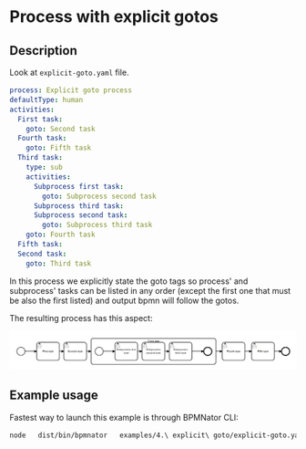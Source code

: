 # Process with explicit gotos

## Description

Look at `explicit-goto.yaml` file.

```YAML
process: Explicit goto process
defaultType: human
activities:
  First task:
    goto: Second task
  Fourth task:
    goto: Fifth task
  Third task:
    type: sub
    activities:
      Subprocess first task:
        goto: Subprocess second task
      Subprocess third task:
      Subprocess second task:
        goto: Subprocess third task
    goto: Fourth task
  Fifth task:
  Second task:
    goto: Third task
```

In this process we explicitly state the goto tags so process' and subprocess' tasks can be listed in any order (except the first one that must be also the first listed) and output bpmn will follow the gotos.

The resulting process has this aspect:

![Explicit goto](explicit-goto.png?raw=true)

## Example usage
Fastest way to launch this example is through BPMNator CLI:

```BASH
node   dist/bin/bpmnator   examples/4.\ explicit\ goto/explicit-goto.yaml   examples/4.\ explicit\ goto/explicit-goto.bpmn
```